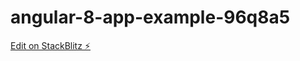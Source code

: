 # angular-8-app-example-96q8a5

[Edit on StackBlitz ⚡️](https://stackblitz.com/edit/angular-8-app-example-96q8a5)